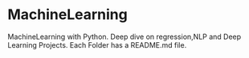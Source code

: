 # MachineLearning
MachineLearning with Python. Deep dive on regression,NLP and Deep Learning Projects.
Each Folder has a README.md file.
